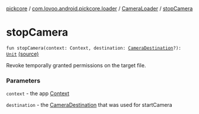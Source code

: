 [pickcore](../../index.md) / [com.lovoo.android.pickcore.loader](../index.md) / [CameraLoader](index.md) / [stopCamera](./stop-camera.md)

# stopCamera

`fun stopCamera(context: Context, destination: `[`CameraDestination`](../../com.lovoo.android.pickcore.contract/-camera-destination/index.md)`?): `[`Unit`](https://kotlinlang.org/api/latest/jvm/stdlib/kotlin/-unit/index.html) [(source)](https://github.com/lovoo/android-pickpic/blob/master/pickcore/pickcore/src/main/kotlin/com/lovoo/android/pickcore/loader/CameraLoader.kt#L88)

Revoke temporally granted permissions on the target file.

### Parameters

`context` - the app [Context](#)

`destination` - the [CameraDestination](../../com.lovoo.android.pickcore.contract/-camera-destination/index.md) that was used for startCamera